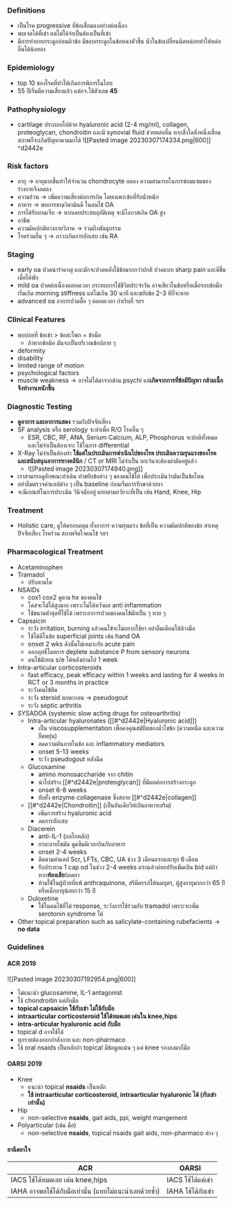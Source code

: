 ### Definitions
- เป็นโรค progressive ที่ข้อเสื่อมลงอย่างต่อเนื่อง
- พบเจอได้ที่เข่า แต่ไม่ได้จำเป็นต้องเป็นที่เข่า
- มีการทำลายกระดูกอ่อนผิวข้อ มีขอบกระดูกในข้อหนาตัวขึ้น น้ำในข้อเปลี่ยนนิดหน่อยทำให้หล่อลื่นได้น้อยลง

### Epidemiology
- top 10 ของโรคที่ทำให้เกิดการพิการในไทย
- 55 ปีเริ่มมีความเสี่ยงแล้ว แต่อจ.ใช้ตัวเลข **45**


### Pathophysiology
- cartilage ประกอบไปด้วย hyaluronic acid (2-4 mg/ml), collagen, proteoglycan, chondroitin และมี synovial fluid ช่วยหล่อลื่น หากสิ่งใดสิ่งหนึ่งเสื่อมสภาพก็จะเกิดปัญหาตามมาได้
![[Pasted image 20230307174334.png|600]] ^d2442e

### Risk factors
- อายุ -> อายุมากขึ้นทำให้จำนวน chondrocyte ลดลง ความสามารถในการซ่อมแซมของร่างกายจึงลดลง
- ความอ้วน -> เพิ่มความเสี่ยงต่อการเกิด โดยเฉพาะข้อที่รับน้ำหนัก
- อาหาร -> พบการขาดวิตามินดี ในคนไข้ OA
- การได้รับบาดเจ็บ -> หากเคยประสบอุบัติเหตุ จะมีโอกาสเกิด OA สูง
- อาชีพ
- ความผิดปกติทางกายวิภาค -> รวมถึงพันธุกรรม
- โรคร่วมอื่น ๆ -> ภาวะเกิดการอักเสบ เช่น RA

### Staging
- early oa ปวดน่ารำคาญ และมักจะปวดหลังใช้ข้อมากกว่าปกติ ปวดแบบ sharp pain และดีขึ้นเมื่อได้พัก
- mild oa ปวดต่อเนื่องตลอดเวลา กระทบการใช้ชีวิตประจำวัน อาจเสียวในข้อหรือเมื่อรอบข้อมือ เริ่มเกิด morning stiffness แต่ไม่เกิน 30 นาที และขยับข้อ 2-3 ทีก็จะหาย
- advanced oa อาการปวดตื้อ ๆ ตลอดเวลา กำเริบถี่ ฯลฯ

### Clinical Features
- พบบ่อยที่ ข้อเข่า > ข้อสะโพก = ข้อมือ
	- ถ้าหากข้อมิอ มันจะเป็นบริเวณข้อปลาย ๆ
- deformity
- disability
- limited range of motion
- psychological factors
- muscle weakness ->  อาจไม่ได้มาจากด้าน psychi แต่**เกิดจากการที่ข้อมีปัญหา กล้ามเนื้อจึงทำงานหนักขึ้น**


### Diagnostic Testing
- **ดูอาการ และอาการแสดง** รวมกับปัจจัยเสี่ยง
- SF analysis หรือ serology จะทำเพื่อ R/O โรคอื่น ๆ
	- ESR, CBC, RF, ANA, Serium Calcium, ALP, Phosphorus จะปกติทั้งหมด และไม่จำเป็นต้องเจาะ ใช้ในการ differential
- X-Ray ไม่จำเป็นต้องทำ **ใช้แค่ในประเมินการดำเนินไปของโรค ประเมินความรุนแรงของโรค และสนับสนุนอาการทางคลินิก** / CT or MRI ไม่จำเป็น ยกเว้นจะต้องผ่าตัดอยู่แล้ว
	- ![[Pasted image 20230307174940.png]]
- เราสามารถดูลักษณะท่าเดิน ท่าขยับข้อต่าง ๆ ของคนไข้ได้ เพื่อประเมินว่ามันเป็นข้อไหน
- อย่าลืมตรวจค่าแลปต่าง ๆ เป็น baseline ก่อนเริ่มการรักษาด้วยยา
- จะมีเกณฑ์ในการประเมิน วินิจฉัยอยู่ แยกตามอวัยวะที่เป็น เช่น Hand, Knee, Hip

### Treatment
- Holistic care, ดูให้ครอบคลุม ทั้งอาการ ความรุนแรง ข้อที่เป็น ความผิดปกติของข้อ สาเหตุ ปัจจัยเสี่ยง โรคร่วม สภาพจิตใจคนไข้ ฯลฯ

### Pharmacological Treatment
- Acetaminophen
- Tramadol
	- ปรับตามไต
- NSAIDs
	- cox1 cox2 ดูตาม hx ของคนไข้
	- โดสจะไม่ได้สูงมาก เพราะไม่ได้หวังผล anti inflammation
	- ใช้ขนาดต่ำสุดที่ใช้ได้ เพราะอาการปวดของคนไข้มักเป็น ๆ หาย ๆ
- Capsaicin
	- ระวัง irritation, burning แล้วคนไข้จะไม่อยากใช้ยา อย่าลืมเตือนให้ล้างมือ
	- ใช้ได้ดีในข้อ superficial joints เช่น hand OA
	- onset 2 wks ดังนั้นไม่เหมาะกับ acute pain
	- ออกฤทธิ์โดยการ deplete substance P from sensory neurons
	- คนไข้มักทน s/e ได้หลังผ่านไป 1 week
- Intra-articular corticosteroids
	- fast efficacy, peak efficacy within 1 weeks and lasting for 4 weeks in RCT or 3 months in practice
	- ระวังคนไข้ติด
	- ระวัง steroid ตกตะกอน -> pseudogout
	- ระวัง septic arthritis
- SYSADOA (systemic slow acting drugs for osteoarthritis)
	- Intra-articular hyaluronates ([[#^d2442e|Hyaluronic acid]])
		- เป็น viscosupplementation เพื่อคงคุณสมับิตของน้ำไขข้อ (ความหนืด และความยืดหยุ่น)
		- ลดความดันภายในข้อ และ inflammatory mediators
		- onset 5-13 weeks
		- ระวัง pseudogout หลังฉีด
	- Glucosamine
		- amino monosaccharide จาก chitin
		- นำไปสร้าง [[#^d2442e|proteoglycan]] ที่มีผลต่อการสร้างกระดูก
		- onset 6-8 weeks
		- ยับยั้ง enzyme collagenase ซึ่งสลาย [[#^d2442e|collagen]]
	- [[#^d2442e|Chondroitin]] (เป็นอันเดียวีท่เป้นอาหารเสริม)
		- เพิ่มการสร้าง hyaluronic acid
		- ลดการอักเสบ
	- Diacerein
		- anti-IL-1 (กลไกหลัก)
		- ยาละลายไขมัน ดูดซึมดีเวลากินกับอาหาร
		- onset 2-4 weeks
		- ติดตามค่าแลป Scr, LFTs, CBC, UA ช่วง 3 เดือนแรกและทุก 6 เดือน
		- รับประทาน 1 cap od ในช่วง 2-4 weeks แรกแล้วค่อยปรับเพิ่มเป้น bid แต่ถ้าหาก**ท้องเสีย**ก้ลดยา
		- ห้ามใช้ในผู้ป่วยที่แพ้ anthraquinone, สรีมีครรภ์ให้นมบุตร, ผู้สูงอายุมากกว่า 65 ปี หรือเด็กอายุน้อยกว่า 15 ปี
	- Duloxetine
		- ใช้ในคนไข้ที่ไม่ response, ระวังการใช้ร่วมกับ tramadol เพราะจะเพิ่ม serotonin syndrome ได้
- Other topical preparation such as salicylate-containing rubefacients -> **no data**

### Guidelines

#### ACR 2019
![[Pasted image 20230307192954.png|600]]
- ไม่แนะนำ glucosamine, IL-1 antagonist
- ใช้ chondroitin แค่กับมือ
- **topical capsaicin ใช้กับเข่า ไม่ใช้กับมือ**
- **intraarticular corticosteroid ใช้ได้หมดเลย เด่นใน knee,hips**
- **intra-articular hyaluronic acid กับมือ**
- topical d อาจใช้ได้
- ทุกรายต้องออกกำลังกาย และ non-pharmaco
- ใช้ oral nsaids เป็นหลักถ้า topical มีข้อมูลแน่น ๆ แค่ knee รองลงมาก็มือ

#### OARSI 2019
- Knee
	- แนะนำ topical **nsaids** เป็นหลัก
	- **ใช้ intraarticular corticosteroid, intraarticular hyaluronic ได้ (กับเข่าเท่านั้น)**
- Hip
	- non-selective **nsaids**, gait aids, ppi, weight mangement
- Polyarticular (เช่น มือ)
	- non-selective **nsaids**, topical nsaids gait aids, non-pharmaco ต่าง ๆ

#### ยาฉีดยาใจ
| ACR                                                    | OARSI              |
| ------------------------------------------------------ | ------------------ |
| IACS ใช้ได้หมดเลย เด่น knee,hips                       | IACS ใช้ได้แค่เข่า |
| IAHA อาจพอใช้ได้กับมือเท่านั้น (แทบไม่แนะนำเลยด้วยซ้ำ) |  IAHA ใช้ได้กับเข่า                   |